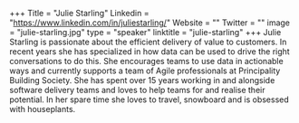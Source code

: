 +++
Title = "Julie Starling"
Linkedin = "https://www.linkedin.com/in/juliestarling/"
Website = ""
Twitter = ""
image = "julie-starling.jpg"
type = "speaker"
linktitle = "julie-starling"
+++
Julie Starling is passionate about the efficient delivery of value to customers. In recent years she has specialized in how data can be used to drive the right conversations to do this. She encourages teams to use data in actionable ways and currently supports a team of Agile professionals at Principality Building Society. She has spent over 15 years working in and alongside software delivery teams and loves to help teams for and realise their potential. In her spare time she loves to travel, snowboard and is obsessed with houseplants.